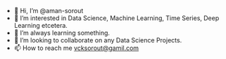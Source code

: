 - 👋 Hi, I’m @aman-sorout
- 👀 I’m interested in Data Science, Machine Learning, Time Series, Deep Learning etcetera.
- 🌱 I’m always learning something.
- 💞️ I’m looking to collaborate on any Data Science Projects.
- 📫 How to reach me vcksorout@gamil.com

<!---
aman-sorout/aman-sorout is a ✨ special ✨ repository because its `README.md` (this file) appears on your GitHub profile.
You can click the Preview link to take a look at your changes.
--->
